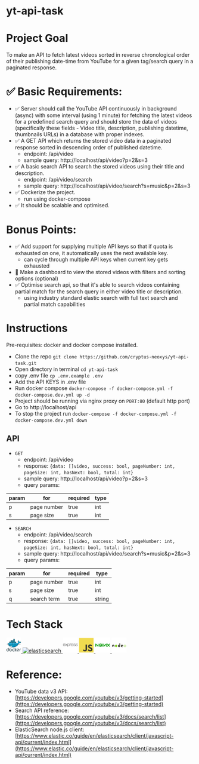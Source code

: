 # yt-api-task

# Project Goal

To make an API to fetch latest videos sorted in reverse chronological order of their publishing date-time from YouTube for a given tag/search query in a paginated response.

# ✅ Basic Requirements:

- ✅ Server should call the YouTube API continuously in background (async) with some interval (using 1 minute) for fetching the latest videos for a predefined search query and should store the data of videos (specifically these fields - Video title, description, publishing datetime, thumbnails URLs) in a database with proper indexes.
- ✅ A GET API which returns the stored video data in a paginated response sorted in descending order of published datetime.
  - endpoint: /api/video
  - sample query: http://localhost/api/video?p=2&s=3
- ✅ A basic search API to search the stored videos using their title and description.
  - endpoint: /api/video/search
  - sample query: http://localhost/api/video/search?s=music&p=2&s=3
- ✅ Dockerize the project.
  - run using docker-compose
- ✅ It should be scalable and optimised.

# Bonus Points:

- ✅ Add support for supplying multiple API keys so that if quota is exhausted on one, it automatically uses the next available key.
  - can cycle through multiple API keys when current key gets exhausted
- 🚧 Make a dashboard to view the stored videos with filters and sorting options (optional)
- ✅ Optimise search api, so that it's able to search videos containing partial match for the search query in either video title or description.
  - using industry standard elastic search with full text search and partial match capabilities

# Instructions

Pre-requisites: docker and docker compose installed.

- Clone the repo `git clone https://github.com/cryptus-neoxys/yt-api-task.git`
- Open directory in terminal `cd yt-api-task`
- copy .env file `cp .env.example .env`
- Add the API KEYS in .env file
- Run docker compose `docker-compose -f docker-compose.yml -f docker-compose.dev.yml up -d`
- Project should be running via nginx proxy on `PORT:80` (default http port)
- Go to http://localhost/api
- To stop the project run `docker-compose -f docker-compose.yml -f docker-compose.dev.yml down`

## API

- `GET`
  - endpoint: /api/video
  - response: `{data: []video, success: bool, pageNumber: int, pageSize: int, hasNext: bool, total: int}`
  - sample query: http://localhost/api/video?p=2&s=3
  - query params:

| param | for         | required | type |
| ----- | ----------- | -------- | ---- |
| p     | page number | true     | int  |
| s     | page size   | true     | int  |

- `SEARCH`
  - endpoint: /api/video/search
  - response: `{data: []video, success: bool, pageNumber: int, pageSize: int, hasNext: bool, total: int}`
  - sample query: http://localhost/api/video/search?s=music&p=2&s=3
  - query params:

| param | for         | required | type   |
| ----- | ----------- | -------- | ------ |
| p     | page number | true     | int    |
| s     | page size   | true     | int    |
| q     | search term | true     | string |

# Tech Stack

<p align="left">
        <a href="https://www.docker.com/" target="_blank"> <img src="https://raw.githubusercontent.com/devicons/devicon/master/icons/docker/docker-original-wordmark.svg" alt="docker" width="40" height="40"/> </a>
        <a href="https://www.elastic.co" target="_blank"> <img src="https://www.vectorlogo.zone/logos/elastic/elastic-icon.svg" alt="elasticsearch" width="40" height="40"/> </a>
        <a href="https://expressjs.com" target="_blank"> <img src="https://raw.githubusercontent.com/devicons/devicon/master/icons/express/express-original-wordmark.svg" alt="express" width="40" height="40"/> </a>
        <a href="https://developer.mozilla.org/en-US/docs/Web/JavaScript" target="_blank"> <img src="https://raw.githubusercontent.com/devicons/devicon/master/icons/javascript/javascript-original.svg" alt="javascript" width="40" height="40"/> </a>
        <a href="https://www.nginx.com" target="_blank"> <img src="https://raw.githubusercontent.com/devicons/devicon/master/icons/nginx/nginx-original.svg" alt="nginx" width="40" height="40"/> </a>
        <a href="https://nodejs.org" target="_blank"> <img src="https://raw.githubusercontent.com/devicons/devicon/master/icons/nodejs/nodejs-original-wordmark.svg" alt="nodejs" width="40" height="40"/> </a>
</p>

# Reference:

- YouTube data v3 API: [https://developers.google.com/youtube/v3/getting-started](https://developers.google.com/youtube/v3/getting-started)
- Search API reference: [https://developers.google.com/youtube/v3/docs/search/list](https://developers.google.com/youtube/v3/docs/search/list)
- ElasticSearch node.js client: [https://www.elastic.co/guide/en/elasticsearch/client/javascript-api/current/index.html](https://www.elastic.co/guide/en/elasticsearch/client/javascript-api/current/index.html)
